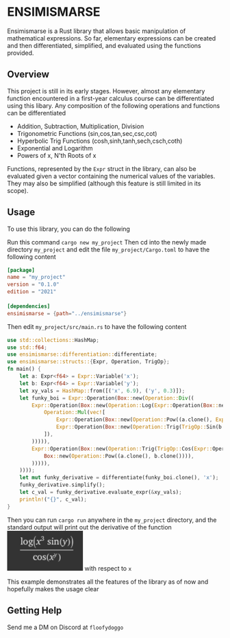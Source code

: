 # ENSIMISMARSE

Ensimismarse is a Rust library that allows basic manipulation of mathematical expressions. So far, elementary expressions can be created and then differentiated, simplified, and evaluated using the functions provided.

## Overview

This project is still in its early stages. However, almost any elementary function encountered in a first-year calculus course can be differentiated using this libary. Any composition of the following operations and functions can be differentiated

- Addition, Subtraction, Multiplication, Division
- Trigonometric Functions (sin,cos,tan,sec,csc,cot)
- Hyperbolic Trig Functions (cosh,sinh,tanh,sech,csch,coth)
- Exponential and Logarithm
- Powers of x, N'th Roots of x

Functions, represented by the <code>Expr</code> struct in the library, can also be evaluated given a vector containing the numerical values of the variables. They may also be simplified (although this feature is still limited in its scope).

## Usage

To use this library, you can do the following

Run this command `cargo new my_project`
Then cd into the newly made directory `my_project` and edit the file `my_project/Cargo.toml` to have the following content

```toml
[package]
name = "my_project"
version = "0.1.0"
edition = "2021"

[dependencies]
ensimismarse = {path="../ensimismarse"}
```

Then edit `my_project/src/main.rs` to have the following content

```rust
use std::collections::HashMap;
use std::f64;
use ensimismarse::differentiation::differentiate;
use ensimismarse::structs::{Expr, Operation, TrigOp};
fn main() {
    let a: Expr<f64> = Expr::Variable('x');
    let b: Expr<f64> = Expr::Variable('y');
    let xy_vals = HashMap::from([('x', 6.9), ('y', 0.3)]);
    let funky_boi = Expr::Operation(Box::new(Operation::Div((
        Expr::Operation(Box::new(Operation::Log(Expr::Operation(Box::new(
            Operation::Mul(vec![
                Expr::Operation(Box::new(Operation::Pow((a.clone(), Expr::Constant(3.0))))),
                Expr::Operation(Box::new(Operation::Trig(TrigOp::Sin(b.clone())))),
            ]),
        ))))),
        Expr::Operation(Box::new(Operation::Trig(TrigOp::Cos(Expr::Operation(
            Box::new(Operation::Pow((a.clone(), b.clone()))),
        ))))),
    ))));
    let mut funky_derivative = differentiate(funky_boi.clone(), 'x');
    funky_derivative.simplify();
    let c_val = funky_derivative.evaluate_expr(&xy_vals);
    println!("{}", c_val);
}
```

Then you can run `cargo run` anywhere in the `my_project` directory, and the standard output will print out the derivative of the function
![log(x^3sin(y))/cos(x^y)](example_function1.png "Function")
with respect to `x`

This example demonstrates all the features of the library as of now and hopefully makes the usage clear

## Getting Help

Send me a DM on Discord at <code>floofydoggo</code>
